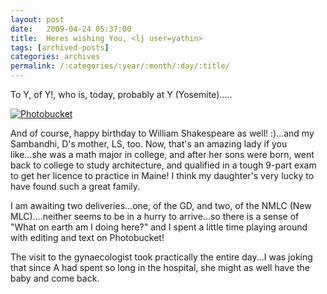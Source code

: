 ```yaml
---
layout: post
date:	2009-04-24 05:37:00
title:  Heres wishing You, <lj user=yathin>
tags: [archived-posts]
categories: archives
permalink: /:categories/:year/:month/:day/:title/
---
```

To Y, of Y!, who is, today, probably at Y (Yosemite).....


<a href="http://s562.photobucket.com/albums/ss67/pugaippadam/?action=view&current=DSCF3789-1.gif" target="_blank"><img src="http://i562.photobucket.com/albums/ss67/pugaippadam/DSCF3789-1.gif" border="0" alt="Photobucket"></a>


And of course, happy birthday to William Shakespeare as well! :)...and my Sambandhi, D's mother, LS, too. Now, that's an amazing lady if you like...she was a math major in college, and after her sons were born, went back to college to study architecture, and qualified in a tough 9-part exam to get her licence to practice in Maine! I think my daughter's very lucky to have found such a great family.


I am awaiting two deliveries...one, of the GD, and two, of the NMLC (New MLC)....neither seems to be in a hurry to arrive...so there is a sense of "What on earth am I doing here?" and I spent a little time playing around with editing and text on Photobucket! 

The visit to the gynaecologist took practically the entire day...I was joking that since A had spent so long in the hospital, she might as well have the baby and come back.
